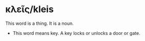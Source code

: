 # κλεῖς/kleis
This word is a thing. It is a noun.

* This word means key. A key locks or unlocks a door or gate.
